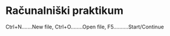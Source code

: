 # Računalniški praktikum
Ctrl+N.......New file, Ctrl+O........Open file, F5..........Start/Continue
